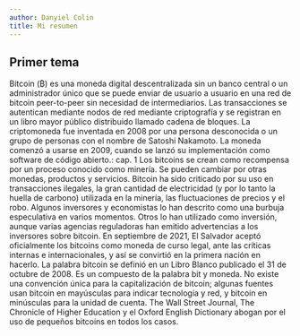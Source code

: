 ```yaml
---
author: Danyiel Colin
title: Mi resumen
---
```


## Primer tema


Bitcoin (₿) es una moneda digital descentralizada sin un 
banco central o un administrador único que se puede enviar 
de usuario a usuario en una red de bitcoin peer-to-peer sin 
necesidad de intermediarios. Las transacciones se 
autentican mediante nodos de red mediante criptografía y 
se registran en un libro mayor público distribuido llamado 
cadena de bloques. La criptomoneda fue inventada en 2008 
por una persona desconocida o un grupo de personas con el 
nombre de Satoshi Nakamoto. La moneda comenzó a usarse en 
2009, cuando se lanzó su implementación como software de 
código abierto.: cap. 1 Los bitcoins se crean como 
recompensa por un proceso conocido como minería. Se pueden 
cambiar por otras monedas, productos y servicios. Bitcoin 
ha sido criticado por su uso en transacciones ilegales, la 
gran cantidad de electricidad (y por lo tanto la huella de 
carbono) utilizada en la minería, las fluctuaciones de 
precios y el robo. Algunos inversores y economistas lo han 
descrito como una burbuja especulativa en varios momentos. 
Otros lo han utilizado como inversión, aunque varias 
agencias reguladoras han emitido advertencias a los 
inversores sobre bitcoin. En septiembre de 2021, El 
Salvador aceptó oficialmente los bitcoins como moneda de 
curso legal, ante las críticas internas e internacionales, 
y así se convirtió en la primera nación en hacerlo. La 
palabra bitcoin se definió en un Libro Blanco publicado el 
31 de octubre de 2008. Es un compuesto de la palabra bit y 
moneda. No existe una convención única para la 
capitalización de bitcoin; algunas fuentes usan bitcoin en 
mayúsculas para indicar tecnología y red, y bitcoin en 
minúsculas para la unidad de cuenta. The Wall Street 
Journal, The Chronicle of Higher Education y el Oxford 
English Dictionary abogan por el uso de pequeños bitcoins 
en todos los casos.
